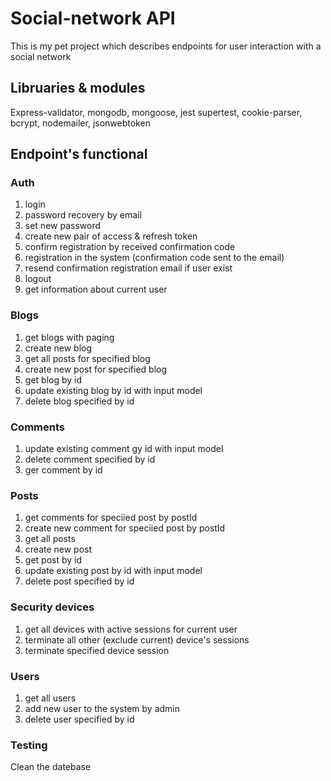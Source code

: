 # Social-network API
This is my pet project which describes endpoints for user interaction with a social network

## Libruaries & modules 
Express-validator, mongodb, mongoose, jest supertest, cookie-parser, bcrypt, nodemailer, jsonwebtoken

## Endpoint's functional
### Auth
1. login
2. password recovery by email
3. set new password
4. create new pair of access & refresh token
5. confirm registration by received confirmation code
6. registration in the system (confirmation code sent to the email)
7. resend confirmation registration email if user exist
8. logout
9. get information about current user

### Blogs
1. get blogs with paging
2. create new blog
3. get all posts for specified blog
4. create new post for specified blog
5. get blog by id
6. update existing blog by id with input model
7. delete blog specified by id

### Comments
1. update existing comment gy id with input model
2. delete comment specified by id
3. ger comment by id

### Posts
1. get comments for speciied post by postId
2. create new comment for speciied post by postId
3. get all posts
4. create new post
5. get post by id
6. update existing post by id with input model
7. delete post specified by id

### Security devices
1. get all devices with active sessions for current user
2. terminate all other (exclude current) device's sessions
3. terminate specified device session

### Users
1. get all users
2. add new user to the system by admin
3. delete user specified by id

### Testing
Clean the datebase
